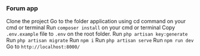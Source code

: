### Forum app

Clone the project
Go to the folder application using cd command on your cmd or terminal
Run `composer install` on your cmd or terminal
Copy `.env.example` file to `.env` on the root folder.
Run `php artisan key:generate`
Run `php artisan migrate`
Run `npm i`
Run `php artisan serve`
Run `npm run dev`
Go to `http://localhost:8000/`

